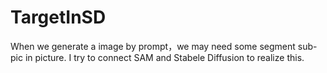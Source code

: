 # TargetInSD
When we generate a image by prompt，we may need some segment sub-pic in picture. I try to connect SAM and Stabele Diffusion to realize this.
